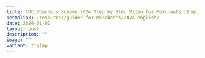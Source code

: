 ```yaml
---
title: CDC Vouchers Scheme 2024 Step by Step Video for Merchants (English)
permalink: /resources/guides-for-merchants/2024-english/
date: 2024-01-02
layout: post
description: ""
image: ""
variant: tiptap
---
```


